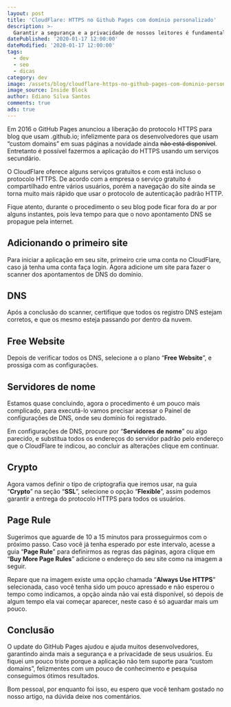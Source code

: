 ```yaml
---
layout: post
title: 'CloudFlare: HTTPS no Github Pages com domínio personalizado'
description: >-
  Garantir a segurança e a privacidade de nossos leitores é fundamental, o protocolo HTTPS é a aplicação mais usada em páginas web. Este tipo de serviços geralmente são muitos caros quando contratados por grandes empresas, felizmente a CloudFlare disponibilizou um serviços gratuitos para seus usuários.
datePublished: '2020-01-17 12:00:00'
dateModified: '2020-01-17 12:00:00'
tags:
  - dev
  - seo
  - dicas
category: dev
image: /assets/blog/cloudflare-https-no-github-pages-com-dominio-personalizado.jpg
image_source: Inside Block
author: Ediano Silva Santos
comments: true
ads: true
---
```


Em 2016 o GitHub Pages anunciou a liberação do protocolo HTTPS para blog que usam .github.io; infelizmente para os desenvolvedores que usam “custom domains” em suas páginas a novidade ainda <del>não está disponível</del>. Entretanto é possível fazermos a aplicação do HTTPS usando um serviços secundário.

O CloudFlare oferece alguns serviços gratuitos e com está incluso o protocolo HTTPS. De acordo com a empresa o serviço gratuito é compartilhado entre vários usuários, porém a navegação do site ainda se torna muito mais rápido que usar o protocolo de autenticação padrão HTTP.

Fique atento, durante o procedimento o seu blog pode ficar fora do ar por alguns instantes, pois leva tempo para que o novo apontamento DNS se propague pela internet.

## Adicionando o primeiro site
Para iniciar a aplicação em seu site, primeiro crie uma conta no CloudFlare, caso já tenha uma conta faça login. Agora adicione um site para fazer o scanner dos apontamentos de DNS do domínio.

## DNS
Após a conclusão do scanner, certifique que todos os registro DNS estejam corretos, e que os mesmo esteja passando por dentro da nuvem.

## Free  Website
Depois de verificar todos os DNS, selecione a o plano “**Free Website**”, e prossiga com as configurações.

## Servidores de nome
Estamos quase concluindo, agora o procedimento é um pouco mais complicado, para executá-lo vamos precisar acessar o Painel de configurações de DNS, onde seu domínio foi registrado.

Em configurações de DNS, procure por “**Servidores de nome**” ou algo parecido, e substitua todos os endereços do servidor padrão pelo endereço que o CloudFlare te indicou, ao concluir as alterações clique em continuar.

## Crypto
Agora vamos definir o tipo de criptografia que iremos usar, na guia “**Crypto**” na seção “**SSL**”, selecione o opção “**Flexible**”, assim podemos garantir a entrega do protocolo HTTPS para todos os usuários.

## Page Rule
Sugerimos que aguarde de 10 a 15 minutos para prosseguirmos com o próximo passo. Caso você já tenha esperado por este intervalo, acesse a guia “**Page Rule**” para definirmos as regras das páginas, agora clique em “**Buy More Page Rules**” adicione o endereço do seu site como na imagem a seguir.

Repare que na imagem existe uma opção chamada “**Always Use HTTPS**” selecionada, caso você tenha sido um pouco apressado e não esperou o tempo como indicamos, a opção ainda não vai está disponível, só depois de algum tempo ela vai começar aparecer, neste caso é só aguardar mais um pouco.

## Conclusão
O update do GitHub Pages ajudou e ajuda muitos desenvolvedores, garantindo ainda mais a segurança e a privacidade de seus usuários. Eu fiquei um pouco triste porque a aplicação não tem suporte para “custom domains”, felizmentes com um pouco de conhecimento e pesquisa conseguimos ótimos resultados.

Bom pessoal, por enquanto foi isso, eu espero que você tenham gostado no nosso artigo, na dúvida deixe nos comentários.